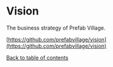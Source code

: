 # Vision

The business strategy of Prefab Village.

[https://github.com/prefabvillage/vision](https://github.com/prefabvillage/vision)

[Back to table of contents](README.md)
